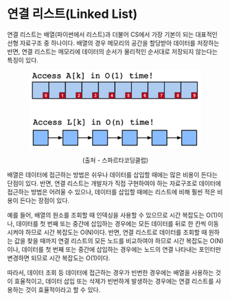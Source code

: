 # 연결 리스트(Linked List)

연결 리스트는 배열(파이썬에서 리스트)과 더불어 CS에서 가장 기본이 되는 대표적인 선형 자료구조 중 하나이다. 배열의 경우 메모리의 공간을 할당받아 데이터를 저장하는 반면, 연결 리스트는 메모리에 데이터의 순서가 물리적인 순서대로 저장되지 않는다는 특징이 있다.

<div align="center">
    <img width="400" src="images/01_linked_list.png" >
</div>
<p align="center">
    (출처 - 스파르타코딩클럽)
</p>

배열은 데이터에 접근하는 방법은 쉬우나 데이터를 삽입할 때에는 많은 비용이 든다는 단점이 있다. 반면, 연결 리스트는 개발자가 직접 구현하여야 하는 자료구조로 데이터에 접근하는 방법은 어려울 수 있으나, 데이터를 삽입할 때에는 리스트에 비해 훨씬 적은 비용이 든다는 장점이 있다.

예를 들어, 배열의 원소를 조회할 때 인덱싱을 사용할 수 있으므로 시간 복잡도는 O(1)이나, 데이터를 첫 번째 또는 중간에 삽입하는 경우에는 모든 데이터를 뒤로 한 칸씩 이동시켜야 하므로 시간 복잡도는 O(N)이다. 반면, 연결 리스트로 데이터를 조회할 때 원하는 값을 찾을 때까지 연결 리스트의 모든 노드를 비교하여야 하므로 시간 복잡도는 O(N)이나, 데이터를 첫 번째 또는 중간에 삽입하는 경우에는 노드의 연결 나타내는 포인터만 변경하면 되므로 시간 복잡도는 O(1)이다.

따라서, 데이터 조회 등 데이터에 접근하는 경우가 빈번한 경우에는 배열을 사용하는 것이 효율적이고, 데이터 삽입 또는 삭제가 빈번하게 발생하는 경우에는 연결 리스트를 사용하는 것이 효율적이라고 할 수 있다.